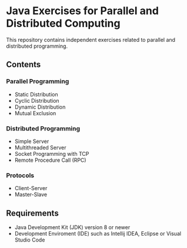 #  Java Exercises for Parallel and Distributed Computing
This repository contains independent exercises related to parallel and distributed programming.

## Contents
### Parallel Programming
- Static Distribution
- Cyclic Distribution
- Dynamic Distribution
- Mutual Exclusion

### Distributed Programming
- Simple Server
- Multithreaded Server
- Socket Programming with TCP
- Remote Procedure Call (RPC)

### Protocols
- Client-Server
- Master-Slave

## Requirements
- Java Development Kit (JDK) version 8 or newer
- Development Enviroment (IDE) such as Intellij IDEA, Eclipse or Visual Studio Code
